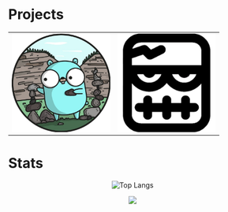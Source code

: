 # **Projects**
<div align="center">
  <table>
    <tr>
      <td align="center">
        <a href="https://github.com/RX90/Telegram-Bot">
          <img src="gopher.png" width="200">
        </a>
      </td>
      <td align="center">
        <a href="https://github.com/RX90/Todo-App">
          <img src="todoapp.png" width="200">
        </a>
      </td>
    </tr>
  </table>
</div>

# **Stats**

<div align="center">

![Top Langs](https://github-readme-stats.vercel.app/api/top-langs/?username=RX90&theme=chartreuse-dark&layout=compact)

</div>

<div align="center">
<img src="https://media2.giphy.com/media/v1.Y2lkPTc5MGI3NjExNnBsZjM2cWh1MXB2NjZjc3RqMmVnMm45dnpranljaTJodWh1amFsMiZlcD12MV9pbnRlcm5hbF9naWZfYnlfaWQmY3Q9Zw/PVEd41GW4GmHZx2rto/giphy.gif">
</div>
